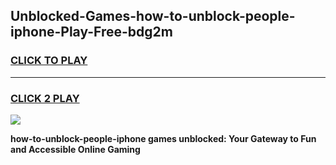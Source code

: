 
## Unblocked-Games-how-to-unblock-people-iphone-Play-Free-bdg2m
<h3>
<a href="https://premium76.site?title=how-to-unblock-people-iphone&ref=18A1">CLICK TO PLAY</a></h3>
<hr>

<h3>
<a href="https://premium76.site?title=how-to-unblock-people-iphone&ref=18A1">CLICK 2 PLAY</a>
  
</h3>

<a href="https://premium76.site?title=how-to-unblock-people-iphone&ref=18A1"><img src="https://clearcache.store/games.png"></a>


**how-to-unblock-people-iphone games unblocked: Your Gateway to Fun and Accessible Online Gaming**
